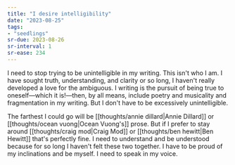```yaml
---
title: "I desire intelligibility"
date: "2023-08-25"
tags:
- "seedlings"
sr-due: 2023-08-26
sr-interval: 1
sr-ease: 234
---
```


I need to stop trying to be unintelligible in my writing. This isn't who I am. I have sought truth, understanding, and clarity or so long, I haven't really developed a love for the ambiguous. I writing is the pursuit of being true to oneself—which it is!—then, by all means, include poetry and musicality and fragmentation in my writing. But I don't have to be excessively unintelligible.

The farthest I could go will be [[thoughts/annie dillard|Annie Dillard]] or [[thoughts/ocean vuong|Ocean Vuong's]] prose. But if I prefer to stay around [[thoughts/craig mod|Craig Mod]] or [[thoughts/ben hewitt|Ben Hewitt]] that's perfectly fine. I need to understand and be understood because for so long I haven't felt these two together. I have to be proud of my inclinations and be myself. I need to speak in my voice.
